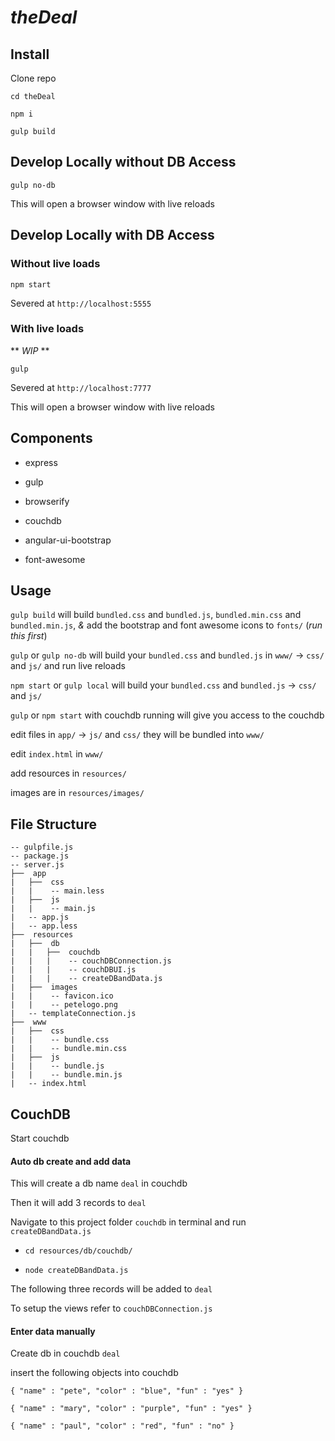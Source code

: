 # _theDeal_

## Install
Clone repo

`cd theDeal`

`npm i`

`gulp build`

## Develop Locally without DB Access
`gulp no-db`

This will open a browser window with live reloads

## Develop Locally with DB Access
### Without live loads
`npm start`

Severed at `http://localhost:5555`

### With live loads
** _WIP_ **

`gulp`

Severed at `http://localhost:7777`

This will open a browser window with live reloads

## Components
- express

- gulp

- browserify

- couchdb

- angular-ui-bootstrap

- font-awesome

## Usage
`gulp build` will build `bundled.css` and `bundled.js`, `bundled.min.css` and `bundled.min.js`, _&_ add the bootstrap and font awesome icons to `fonts/` (_run this first_)

`gulp` or `gulp no-db` will build your `bundled.css` and `bundled.js` in `www/` -> `css/` and `js/` and run live reloads

`npm start` or `gulp local` will build your `bundled.css` and `bundled.js` -> `css/` and `js/`

`gulp` or `npm start` with couchdb running will give you access to the couchdb

edit files in `app/` -> `js/` and `css/` they will be bundled into `www/`

edit `index.html` in `www/`

add resources in `resources/`

images are in `resources/images/`

## File Structure
```
-- gulpfile.js
-- package.js
-- server.js
├──  app
|   ├──  css
|   |    -- main.less
|   ├──  js
|   |    -- main.js
|   -- app.js
|   -- app.less
├──  resources
|   ├──  db
|   |   ├──  couchdb
|   |   |    -- couchDBConnection.js
|   |   |    -- couchDBUI.js
|   |   |    -- createDBandData.js
|   ├──  images
|   |    -- favicon.ico
|   |    -- petelogo.png
|   -- templateConnection.js
├──  www
|   ├──  css
|   |    -- bundle.css
|   |    -- bundle.min.css
|   ├──  js
|   |    -- bundle.js
|   |    -- bundle.min.js
|   -- index.html
```


## CouchDB
Start couchdb

#### Auto db create and add data
This will create a db name `deal` in couchdb

Then it will add 3 records to `deal`

Navigate to this project folder `couchdb` in terminal and run `createDBandData.js`

- `cd resources/db/couchdb/`

- `node createDBandData.js`

The following three records will be added to `deal`

To setup the views refer to `couchDBConnection.js`

#### Enter data manually
Create db in couchdb `deal`

insert the following objects into couchdb

`{
    "name" : "pete",
    "color" : "blue",
    "fun" : "yes"
}`

`{
    "name" : "mary",
    "color" : "purple",
    "fun" : "yes"
}`

`{
    "name" : "paul",
    "color" : "red",
    "fun" : "no"
}`


